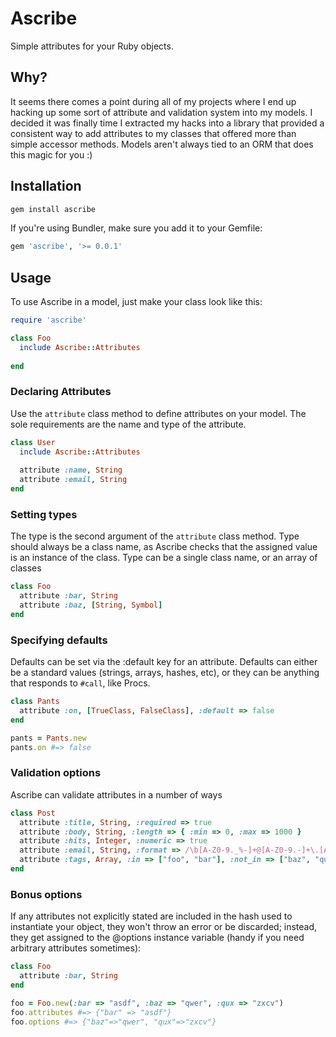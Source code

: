 # Ascribe

Simple attributes for your Ruby objects.

## Why?

It seems there comes a point during all of my projects where I end up hacking up some sort of attribute and validation system into my models. I decided it was finally time I extracted my hacks into a library that provided a consistent way to add attributes to my classes that offered more than simple accessor methods. Models aren't always tied to an ORM that does this magic for you :)

## Installation

```bash
gem install ascribe
```

If you're using Bundler, make sure you add it to your Gemfile:

```ruby
gem 'ascribe', '>= 0.0.1'
```

## Usage

To use Ascribe in a model, just make your class look like this:

```ruby
require 'ascribe'

class Foo
  include Ascribe::Attributes
  
end
```
### Declaring Attributes

Use the `attribute` class method to define attributes on your model. The sole requirements are the name and type of the attribute.

```ruby
class User
  include Ascribe::Attributes
  
  attribute :name, String
  attribute :email, String
end
```

### Setting types

The type is the second argument of the `attribute` class method. Type should always be a class name, as Ascribe checks that the assigned value is an instance of the class. Type can be a single class name, or an array of classes

```ruby
class Foo
  attribute :bar, String
  attribute :baz, [String, Symbol]
end
```

### Specifying defaults

Defaults can be set via the :default key for an attribute. Defaults can either be a standard values (strings, arrays, hashes, etc), or they can be anything that responds to `#call`, like Procs.

```ruby
class Pants
  attribute :on, [TrueClass, FalseClass], :default => false
end

pants = Pants.new
pants.on #=> false
```


### Validation options

Ascribe can validate attributes in a number of ways

```ruby
class Post
  attribute :title, String, :required => true                                       # presence
  attribute :body, String, :length => { :min => 0, :max => 1000 }                   # length
  attribute :hits, Integer, :numeric => true                                        # numericality
  attribute :email, String, :format => /\b[A-Z0-9._%-]+@[A-Z0-9.-]+\.[A-Z]{2,4}\b/  # format
  attribute :tags, Array, :in => ["foo", "bar"], :not_in => ["baz", "qux"]          # inclusion/exclusion
end
```

### Bonus options

If any attributes not explicitly stated are included in the hash used to instantiate your object, they won't throw an error or be discarded; instead, they get assigned to the @options instance variable (handy if you need arbitrary attributes sometimes):

```ruby
class Foo
  attribute :bar, String
end

foo = Foo.new(:bar => "asdf", :baz => "qwer", :qux => "zxcv")
foo.attributes #=> {"bar" => "asdf"}
foo.options #=> {"baz"=>"qwer", "qux"=>"zxcv"}
```